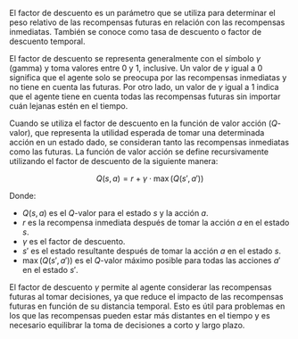 El factor de descuento es un parámetro que se utiliza para determinar el peso relativo de las recompensas futuras en relación con las recompensas inmediatas. También se conoce como tasa de descuento o factor de descuento temporal.

El factor de descuento se representa generalmente con el símbolo $\gamma$ (gamma) y toma valores entre 0 y 1, inclusive. Un valor de $\gamma$ igual a 0 significa que el agente solo se preocupa por las recompensas inmediatas y no tiene en cuenta las futuras. Por otro lado, un valor de $\gamma$ igual a 1 indica que el agente tiene en cuenta todas las recompensas futuras sin importar cuán lejanas estén en el tiempo.

Cuando se utiliza el factor de descuento en la función de valor acción ($Q$-valor), que representa la utilidad esperada de tomar una determinada acción en un estado dado, se consideran tanto las recompensas inmediatas como las futuras. La función de valor acción se define recursivamente utilizando el factor de descuento de la siguiente manera:

$$
Q(s, a) = r + \gamma \cdot \max(Q(s', a'))
$$

Donde:
- $Q(s, a)$ es el $Q$-valor para el estado $s$ y la acción $a$.
- $r$ es la recompensa inmediata después de tomar la acción $a$ en el estado $s$.
- $\gamma$ es el factor de descuento.
- $s'$ es el estado resultante después de tomar la acción $a$ en el estado $s$.
- $\max(Q(s', a'))$ es el $Q$-valor máximo posible para todas las acciones $a'$ en el estado $s'$.

El factor de descuento $\gamma$ permite al agente considerar las recompensas futuras al tomar decisiones, ya que reduce el impacto de las recompensas futuras en función de su distancia temporal. Esto es útil para problemas en los que las recompensas pueden estar más distantes en el tiempo y es necesario equilibrar la toma de decisiones a corto y largo plazo.
